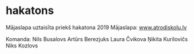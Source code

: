 # hakatons
Mājaslapa uztaisīta priekš hakatona 2019
Mājaslapa: www.atrodiskolu.lv

Komanda:
  Nils Busalovs
  Artūrs Berezjuks
  Laura Čvikova
  Ņikita Kurilovičs
  Niks Kozlovs
